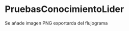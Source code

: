 # PruebasConocimientoLider

<p>Se añade imagen PNG exportarda del flujograma</![flujograma drawio](https://user-images.githubusercontent.com/20784466/188288837-085caa54-e442-4182-b8a6-89acf130c21e.png)
p>
